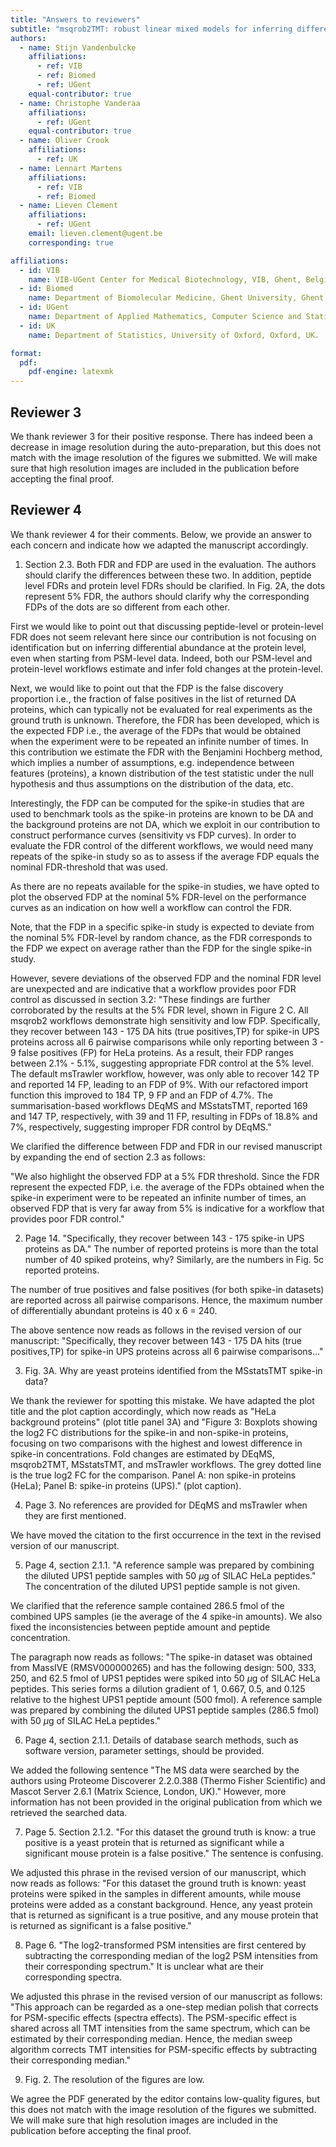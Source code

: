 ```yaml
---
title: "Answers to reviewers"
subtitle: "msqrob2TMT: robust linear mixed models for inferring differential abundant proteins in labelled experiments with arbitrarily complex design"
authors:
  - name: Stijn Vandenbulcke
    affiliations:
      - ref: VIB
      - ref: Biomed
      - ref: UGent
    equal-contributor: true
  - name: Christophe Vanderaa
    affiliations:
      - ref: UGent
    equal-contributor: true
  - name: Oliver Crook
    affiliations:
      - ref: UK
  - name: Lennart Martens
    affiliations:
      - ref: VIB
      - ref: Biomed
  - name: Lieven Clement
    affiliations:
      - ref: UGent
    email: lieven.clement@ugent.be
    corresponding: true

affiliations:
  - id: VIB
    name: VIB-UGent Center for Medical Biotechnology, VIB, Ghent, Belgium
  - id: Biomed
    name: Department of Biomolecular Medicine, Ghent University, Ghent, Belgium
  - id: UGent
    name: Department of Applied Mathematics, Computer Science and Statistics, Ghent University, Ghent, Belgium
  - id: UK
    name: Department of Statistics, University of Oxford, Oxford, UK.

format:
  pdf:
    pdf-engine: latexmk
---
```


## Reviewer 3

We thank reviewer 3 for their positive response. There has indeed been a decrease in image resolution during the auto-preparation, but this does not match with the image resolution of the figures we submitted. We will make sure that high resolution images are included in the publication before accepting the final proof.

## Reviewer 4

We thank reviewer 4 for their comments. Below, we provide an answer to each concern and indicate how we adapted the manuscript accordingly.

1. Section 2.3. Both FDR and FDP are used in the evaluation. The authors should clarify the differences between these two. In addition, peptide level FDRs and protein level FDRs should be clarified. In Fig. 2A, the dots represent 5% FDR, the authors should clarify why the corresponding FDPs of the dots are so different from each other.

First we would like to point out that discussing peptide-level or protein-level FDR does not seem relevant here since our contribution is not focusing on identification but on inferring differential abundance at the protein level, even when starting from PSM-level data. Indeed, both our PSM-level and protein-level workflows estimate and infer fold changes at the protein-level.

Next, we would like to point out that the FDP is the false discovery proportion i.e., the fraction of false positives in the list of returned DA proteins, which can typically not be evaluated for real experiments as the ground truth is unknown. Therefore, the FDR has been developed, which is the expected FDP i.e., the average of the FDPs that would be obtained when the experiment were to be repeated an infinite number of times. In this contribution we estimate the FDR with the Benjamini Hochberg method, which implies a number of assumptions, e.g. independence between features (proteins), a known distribution of the test statistic under the null hypothesis and thus assumptions on the distribution of the data, etc. 

Interestingly, the FDP can be computed for the spike-in studies that are used to benchmark tools as the spike-in proteins are known to be DA and the background proteins are not DA, which we exploit in our contribution to construct performance curves (sensitivity vs FDP curves). In order to evaluate the FDR control of the different workflows, we would need many repeats of the spike-in study so as to assess if the average FDP equals the nominal FDR-threshold that was used.  

As there are no repeats available for the spike-in studies, we have opted to plot the observed FDP at the nominal 5% FDR-level on the performance curves as an indication on how well a workflow can control the FDR.

Note, that the FDP in a specific spike-in study is expected to deviate from the nominal 5% FDR-level by random chance, as the FDR corresponds to the FDP we expect on average rather than the FDP for the single spike-in study.

However, severe deviations of the observed FDP and the nominal FDR level are unexpected and are indicative that a workflow provides poor FDR control as discussed in section 3.2: "These findings are further corroborated by the results at the 5% FDR level, shown in Figure 2 C. All msqrob2 workflows demonstrate high sensitivity and low FDP. Specifically, they recover between 143 - 175 DA hits (true positives,TP) for spike-in UPS proteins across all 6 pairwise comparisons while only reporting between 3 - 9 false positives (FP) for HeLa proteins. As a result, their FDP ranges between 2.1% - 5.1%, suggesting appropriate FDR control at the 5% level. The default msTrawler workflow, however, was only able to recover 142 TP and reported 14 FP, leading to an FDP of 9%. With our refactored import function this improved to 184 TP, 9 FP and an FDP of 4.7%. The summarisation-based workflows DEqMS and MSstatsTMT, reported 169 and 147 TP, respectively, with 39 and 11 FP, resulting in FDPs of 18.8% and 7%, respectively, suggesting improper FDR control by DEqMS."

We clarified the difference between FDP and FDR in our revised manuscript by expanding the end of section 2.3 as follows:

"We also highlight the observed FDP at a 5% FDR threshold. Since the FDR represent the expected FDP, i.e. the average of the FDPs obtained when the spike-in experiment were to be repeated an infinite number of times, an observed FDP that is very far away from 5% is indicative for a workflow that provides poor FDR control."

2. Page 14. "Specifically, they recover between 143 - 175 spike-in UPS proteins as DA." The number of reported proteins is more than the total number of 40 spiked proteins, why? Similarly, are the numbers in Fig. 5c reported proteins.

The number of true positives and false positives (for both spike-in datasets) are reported across all pairwise comparisons. Hence, the maximum number of differentially abundant proteins is 40 x 6 = 240. 

The above sentence now reads as follows in the revised version of our manuscript: "Specifically, they recover between 143 - 175 DA hits (true positives,TP) for spike-in UPS proteins across all 6 pairwise comparisons..."

3. Fig. 3A. Why are yeast proteins identified from the MSstatsTMT spike-in data?

We thank the reviewer for spotting this mistake. We have adapted the plot title and the plot caption accordingly, which now reads as "HeLa background proteins" (plot title panel 3A) and "Figure 3: Boxplots showing the log2 FC distributions for the spike-in and non-spike-in proteins, focusing on two comparisons with the highest and lowest difference in spike-in concentrations. Fold changes are estimated by DEqMS, msqrob2TMT, MSstatsTMT, and msTrawler workflows. The grey dotted line is the true log2 FC for the comparison. Panel A: non spike-in proteins (HeLa); Panel B: spike-in proteins (UPS)." (plot caption).

4. Page 3. No references are provided for DEqMS and msTrawler when they are first mentioned.

We have moved the citation to the first occurrence in the text in the revised version of our manuscript.

5. Page 4, section 2.1.1. "A reference sample was prepared by combining the diluted UPS1 peptide samples with 50 $\mu$g of SILAC HeLa peptides." The concentration of the diluted UPS1 peptide sample is not given.

We clarified that the reference sample contained 286.5 fmol of the combined UPS samples (ie the average of the 4 spike-in amounts). We also fixed the inconsistencies between peptide amount and peptide concentration.

The paragraph now reads as follows: "The spike-in dataset was obtained from MassIVE (RMSV000000265) and has the following design: 500, 333, 250, and 62.5 fmol of UPS1 peptides were spiked into 50 $\mu$g of SILAC HeLa peptides. This series forms a dilution gradient of 1, 0.667, 0.5, and 0.125 relative to the highest UPS1 peptide amount (500 fmol). A reference sample was prepared by combining the diluted UPS1 peptide samples (286.5 fmol) with 50 $\mu$g of SILAC HeLa peptides."

6. Page 4, section 2.1.1. Details of database search methods, such as software version, parameter settings, should be provided.

We added the following sentence "The MS data were searched by the authors using Proteome Discoverer 2.2.0.388 (Thermo Fisher Scientific) and Mascot Server 2.6.1 (Matrix Science, London, UK)." However, more information has not been provided in the original publication from which we retrieved the searched data.

7. Page 5. Section 2.1.2. "For this dataset the ground truth is know: a true positive is a yeast protein that is returned as significant while a significant mouse protein is a false positive." The sentence is confusing.

We adjusted this phrase in the revised version of our manuscript, which now reads as follows: "For this dataset the ground truth is known: yeast proteins were spiked in the samples in different amounts, while mouse proteins were added as a constant background. Hence, any yeast protein that is returned as significant is a true positive, and any mouse protein that is returned as significant is a false positive."

8. Page 6. "The log2-transformed PSM intensities are first centered by subtracting the corresponding median of the log2 PSM intensities from their corresponding spectrum." It is unclear what are their corresponding spectra.

We adjusted this phrase in the revised version of our manuscript as follows: "This approach can be regarded as a one-step median polish that corrects for PSM-specific effects (spectra effects). The PSM-specific effect is shared across all TMT intensities from the same spectrum, which can be estimated by their corresponding median. Hence, the median sweep algorithm corrects TMT intensities for PSM-specific effects by subtracting their corresponding median."

9. Fig. 2. The resolution of the figures are low.

We agree the PDF generated by the editor contains low-quality figures, but this does not match with the image resolution of the figures we submitted. We will make sure that high resolution images are included in the publication before accepting the final proof.
